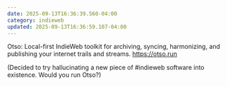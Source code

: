```yaml
---
date: 2025-09-13T16:36:39.560-04:00
category: indieweb
updated: 2025-09-13T16:36:59.107-04:00
---
```


Otso: Local-first IndieWeb toolkit for archiving, syncing, harmonizing, and publishing your internet trails and streams. https://otso.run

(Decided to try hallucinating a new piece of #indieweb software into existence. Would you run Otso?)
